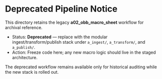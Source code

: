 # Deprecated Pipeline Notice

This directory retains the legacy **a02_obb_macro_sheet** workflow for archival reference.

- Status: **Deprecated** — replace with the modular ingest/transform/publish stack under `a_ingest/`, `a_transform/`, and `a_publish/`.
- Action: Freeze code here; any new macro logic should live in the staged architecture.

The deprecated workflow remains available only for historical auditing while the new stack is rolled out.
